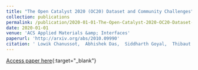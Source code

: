 ```yaml
---
title: "The Open Catalyst 2020 (OC20) Dataset and Community Challenges"
collection: publications
permalink: /publication/2020-01-01-The-Open-Catalyst-2020-OC20-Dataset-and-Community-Challenges
date: 2020-01-01
venue: 'ACS Applied Materials &amp; Interfaces'
paperurl: 'http://arxiv.org/abs/2010.09990'
citation: ' Lowik Chanussot,  Abhishek Das,  Siddharth Goyal,  Thibaut Lavril,  Muhammed Shuaibi,  Morgane Riviere,  <b>Kevin Tran<b>,  Javier Heras-Domingo,  Caleb Ho,  Weihua Hu,  Aini Palizhati,  Anuroop Sriram,  Brandon Wood,  Junwoong Yoon,  Devi Parikh,  C. Zitnick,  Zachary Ulissi, &quot;The Open Catalyst 2020 (OC20) Dataset and Community Challenges.&quot; ACS Applied Materials &amp;amp; Interfaces, 2020.'
---
```

[Access paper here](http://arxiv.org/abs/2010.09990){:target="_blank"}
